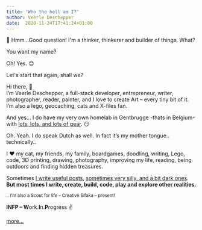 ```yaml
---
title: 'Who the hell am I?'
author: Veerle Deschepper
date:  2020-11-24T17:41:24+01:00
---
```

🤔 Hmm...Good question! I'm a thinker, thinkerer and builder of things. What?

You want my name?

Oh! Yes. 😊

Let's start that again, shall we?

Hi there, 👋 <br/>I’m Veerle Deschepper, a full-stack developer, entrepreneur, writer, 
photographer, reader, painter, and I love to create Art – every tiny bit of it. I’m also a lego, geocaching, 
cats and X-files fan.

And yes... I do have my very own homelab in Gentbrugge -thats in Belgium- with [lots, lots, and lots of gear](uses). 😏

Oh. Yeah. I do speak Dutch as well. In fact it’s my mother tongue.. technically..

I ❤ my cat, my friends, my family, boardgames, doodling, writing, Lego, code, 3D printing, drawing, photography, improving my life, reading, being outdoors and finding hidden treasures.

Sometimes [I write useful posts](articles), [sometimes very silly, and a bit dark ones](nantucket).  **But most times I write, create, build, code, play and explore other realities.**  

<small>.. I&#8217;m also a Scout for life &#8211; Creative Sifaka &#8211; present!</small>

**INFP &#8211; W**ork.**I**n.**P**rogress ✌️

[more...](this-is-me)

